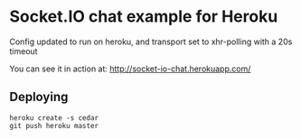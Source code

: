 # Socket.IO chat example for Heroku

Config updated to run on heroku, and transport set to xhr-polling with a 20s timeout

You can see it in action at: http://socket-io-chat.herokuapp.com/

## Deploying

    heroku create -s cedar
    git push heroku master

